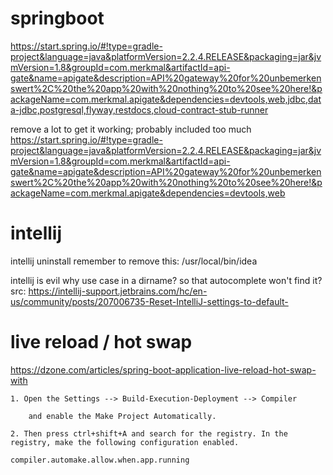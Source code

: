 # springboot
https://start.spring.io/#!type=gradle-project&language=java&platformVersion=2.2.4.RELEASE&packaging=jar&jvmVersion=1.8&groupId=com.merkmal&artifactId=api-gate&name=apigate&description=API%20gateway%20for%20unbemerkenswert%2C%20the%20app%20with%20nothing%20to%20see%20here!&packageName=com.merkmal.apigate&dependencies=devtools,web,jdbc,data-jdbc,postgresql,flyway,restdocs,cloud-contract-stub-runner

remove a lot to get it working; probably included too much
https://start.spring.io/#!type=gradle-project&language=java&platformVersion=2.2.4.RELEASE&packaging=jar&jvmVersion=1.8&groupId=com.merkmal&artifactId=api-gate&name=apigate&description=API%20gateway%20for%20unbemerkenswert%2C%20the%20app%20with%20nothing%20to%20see%20here!&packageName=com.merkmal.apigate&dependencies=devtools,web

# intellij
intellij uninstall
remember to remove this: 
/usr/local/bin/idea

intellij is evil
why use case in a dirname? so that autocomplete won't find it?
src: https://intellij-support.jetbrains.com/hc/en-us/community/posts/207006735-Reset-IntelliJ-settings-to-default- 

# live reload / hot swap
https://dzone.com/articles/spring-boot-application-live-reload-hot-swap-with

```
1. Open the Settings --> Build-Execution-Deployment --> Compiler

    and enable the Make Project Automatically.

2. Then press ctrl+shift+A and search for the registry. In the registry, make the following configuration enabled.

compiler.automake.allow.when.app.running
```
